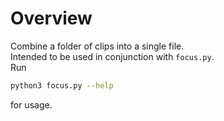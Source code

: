 # Overview

Combine a folder of clips into a single file.  
Intended to be used in conjunction with `focus.py`.  
Run

```sh
python3 focus.py --help
```

for usage.
